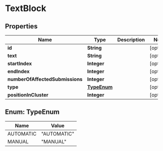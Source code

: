 

# TextBlock


## Properties

| Name | Type | Description | Notes |
|------------ | ------------- | ------------- | -------------|
|**id** | **String** |  |  [optional] |
|**text** | **String** |  |  [optional] |
|**startIndex** | **Integer** |  |  [optional] |
|**endIndex** | **Integer** |  |  [optional] |
|**numberOfAffectedSubmissions** | **Integer** |  |  [optional] |
|**type** | [**TypeEnum**](#TypeEnum) |  |  [optional] |
|**positionInCluster** | **Integer** |  |  [optional] |



## Enum: TypeEnum

| Name | Value |
|---- | -----|
| AUTOMATIC | &quot;AUTOMATIC&quot; |
| MANUAL | &quot;MANUAL&quot; |



